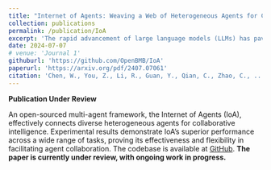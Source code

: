 ```yaml
---
title: "Internet of Agents: Weaving a Web of Heterogeneous Agents for Collaborative Intelligence"
collection: publications
permalink: /publication/IoA
excerpt: 'The rapid advancement of large language models (LLMs) has paved the way for the development of highly capable autonomous agents. However, existing multi-agent frameworks often struggle with integrating diverse capable third-party agents due to reliance on agents defined within their own ecosystems. They also face challenges in simulating distributed environments, as most frameworks are limited to single-device setups. Furthermore, these frameworks often rely on hard-coded communication pipelines, limiting their adaptability to dynamic task requirements. Inspired by the concept of the Internet, we propose the Internet of Agents (IoA), a novel framework that addresses these limitations by providing a flexible and scalable platform for LLM-based multi-agent collaboration. IoA introduces an agent integration protocol, an instant-messaging-like architecture design, and dynamic mechanisms for agent teaming and conversation flow control. Through extensive experiments on general assistant tasks, embodied AI tasks, and retrieval-augmented generation benchmarks, we demonstrate that IoA consistently outperforms state-of-the-art baselines, showcasing its ability to facilitate effective collaboration among heterogeneous agents. IoA represents a step towards linking diverse agents in an Internet-like environment, where agents can seamlessly collaborate to achieve greater intelligence and capabilities. Our codebase has been released at \url{https://github.com/OpenBMB/IoA}.'
date: 2024-07-07
# venue: 'Journal 1'
githuburl: 'https://github.com/OpenBMB/IoA'
paperurl: 'https://arxiv.org/pdf/2407.07061'
citation: 'Chen, W., You, Z., Li, R., Guan, Y., Qian, C., Zhao, C., ... & Sun, M. (2024). Internet of Agents: Weaving a Web of Heterogeneous Agents for Collaborative Intelligence. arXiv preprint arXiv:2407.07061.'
---
```

**Publication Under Review**

An open-sourced multi-agent framework, the Internet of Agents (IoA), effectively connects diverse heterogeneous agents for collaborative intelligence. Experimental results demonstrate IoA’s superior performance across a wide range of tasks, proving its effectiveness and flexibility in facilitating agent collaboration. The codebase is available at [GitHub](https://github.com/OpenBMB/IoA). **The paper is currently under review, with ongoing work in progress.**
